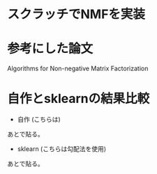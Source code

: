 # スクラッチでNMFを実装


# 参考にした論文

Algorithms for Non-negative Matrix Factorization

# 自作とsklearnの結果比較

- 自作
(こちらは)

あとで貼る。


- sklearn
(こちらは勾配法を使用)

あとで貼る。